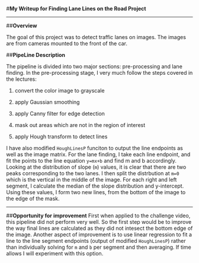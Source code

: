 #**My Writeup for Finding Lane Lines on the Road Project** 


---

##**Overview**

The goal of this project was to detect traffic lanes on images. The images are from cameras mounted to the front of the car.

##**PipeLine Description**

The pipeline is divided into two major sections: pre-processing and lane finding. In the pre-processing stage, I very much follow the steps covered in the lectures: 

1) convert the color image to grayscale

2) apply Gaussian smoothing

3) apply Canny filter for edge detection

4) mask out areas which are not in the region of interest

5) apply Hough transform to detect lines

I have also modified ```HoughLinesP``` funciton to output the line endpoints as well as the image matrix. For the lane finding, I take each line endpoint, and fit the points to the line equation ```y=mx+b``` and find m and b accordingly.
Looking at the distribution of slope (```m```) values, it is clear that there are two peaks corresponding to the two lanes. 
I then split the distrbution at ```m=0``` which is the vertical in the middle of the image. For each right and left segment, I calculate the median of the slope distribution and y-intercept. Using these values, I form two new lines, from the bottom of the image to the edge of the mask.

---

##**Opportunity for improvement**
First when applied to the challenge video, this pipeline did not perform very well. So the first step would be to improve the way final lines are calculated as they did not intesect the bottom edge of the image.
Another aspect of improvement is to use linear regression to fit a line to the line segment endpoints (output of modified ```HoughLinesP```) rather than individually solving for ```m``` and ```b``` per segment and then averaging. If time allows I will experiment with this option.

